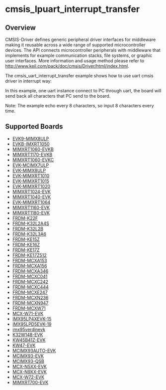 # cmsis_lpuart_interrupt_transfer

## Overview
CMSIS-Driver defines generic peripheral driver interfaces for middleware making it reusable across a wide
range of supported microcontroller devices. The API connects microcontroller peripherals with middleware
that implements for example communication stacks, file systems, or graphic user interfaces.
More information and usage method please refer to http://www.keil.com/pack/doc/cmsis/Driver/html/index.html.

The cmsis_uart_interrupt_transfer example shows how to use uart cmsis driver in interrupt way:

In this example, one uart instance connect to PC through uart, the board will
send back all characters that PC send to the board.

Note: The example echo every 8 characters, so input 8 characters every time.

## Supported Boards
- [EVK9-MIMX8ULP](../../../_boards/evk9mimx8ulp/cmsis_driver_examples/lpuart/interrupt_transfer/example_board_readme.md)
- [EVKB-IMXRT1050](../../../_boards/evkbimxrt1050/cmsis_driver_examples/lpuart/interrupt_transfer/example_board_readme.md)
- [MIMXRT1060-EVKB](../../../_boards/evkbmimxrt1060/cmsis_driver_examples/lpuart/interrupt_transfer/example_board_readme.md)
- [MIMXRT1170-EVKB](../../../_boards/evkbmimxrt1170/cmsis_driver_examples/lpuart/interrupt_transfer/example_board_readme.md)
- [MIMXRT1060-EVKC](../../../_boards/evkcmimxrt1060/cmsis_driver_examples/lpuart/interrupt_transfer/example_board_readme.md)
- [EVK-MCIMX7ULP](../../../_boards/evkmcimx7ulp/cmsis_driver_examples/lpuart/interrupt_transfer/example_board_readme.md)
- [EVK-MIMX8ULP](../../../_boards/evkmimx8ulp/cmsis_driver_examples/lpuart/interrupt_transfer/example_board_readme.md)
- [EVK-MIMXRT1010](../../../_boards/evkmimxrt1010/cmsis_driver_examples/lpuart/interrupt_transfer/example_board_readme.md)
- [EVK-MIMXRT1015](../../../_boards/evkmimxrt1015/cmsis_driver_examples/lpuart/interrupt_transfer/example_board_readme.md)
- [EVK-MIMXRT1020](../../../_boards/evkmimxrt1020/cmsis_driver_examples/lpuart/interrupt_transfer/example_board_readme.md)
- [MIMXRT1024-EVK](../../../_boards/evkmimxrt1024/cmsis_driver_examples/lpuart/interrupt_transfer/example_board_readme.md)
- [MIMXRT1040-EVK](../../../_boards/evkmimxrt1040/cmsis_driver_examples/lpuart/interrupt_transfer/example_board_readme.md)
- [EVK-MIMXRT1064](../../../_boards/evkmimxrt1064/cmsis_driver_examples/lpuart/interrupt_transfer/example_board_readme.md)
- [MIMXRT1160-EVK](../../../_boards/evkmimxrt1160/cmsis_driver_examples/lpuart/interrupt_transfer/example_board_readme.md)
- [MIMXRT1180-EVK](../../../_boards/evkmimxrt1180/cmsis_driver_examples/lpuart/interrupt_transfer/example_board_readme.md)
- [FRDM-K22F](../../../_boards/frdmk22f/cmsis_driver_examples/lpuart/interrupt_transfer/example_board_readme.md)
- [FRDM-K32L2A4S](../../../_boards/frdmk32l2a4s/cmsis_driver_examples/lpuart/interrupt_transfer/example_board_readme.md)
- [FRDM-K32L2B](../../../_boards/frdmk32l2b/cmsis_driver_examples/lpuart/interrupt_transfer/example_board_readme.md)
- [FRDM-K32L3A6](../../../_boards/frdmk32l3a6/cmsis_driver_examples/lpuart/interrupt_transfer/example_board_readme.md)
- [FRDM-KE15Z](../../../_boards/frdmke15z/cmsis_driver_examples/lpuart/interrupt_transfer/example_board_readme.md)
- [FRDM-KE16Z](../../../_boards/frdmke16z/cmsis_driver_examples/lpuart/interrupt_transfer/example_board_readme.md)
- [FRDM-KE17Z](../../../_boards/frdmke17z/cmsis_driver_examples/lpuart/interrupt_transfer/example_board_readme.md)
- [FRDM-KE17Z512](../../../_boards/frdmke17z512/cmsis_driver_examples/lpuart/interrupt_transfer/example_board_readme.md)
- [FRDM-MCXA153](../../../_boards/frdmmcxa153/cmsis_driver_examples/lpuart/interrupt_transfer/example_board_readme.md)
- [FRDM-MCXA156](../../../_boards/frdmmcxa156/cmsis_driver_examples/lpuart/interrupt_transfer/example_board_readme.md)
- [FRDM-MCXA346](../../../_boards/frdmmcxa346/cmsis_driver_examples/lpuart/interrupt_transfer/example_board_readme.md)
- [FRDM-MCXC041](../../../_boards/frdmmcxc041/cmsis_driver_examples/lpuart/interrupt_transfer/example_board_readme.md)
- [FRDM-MCXC242](../../../_boards/frdmmcxc242/cmsis_driver_examples/lpuart/interrupt_transfer/example_board_readme.md)
- [FRDM-MCXC444](../../../_boards/frdmmcxc444/cmsis_driver_examples/lpuart/interrupt_transfer/example_board_readme.md)
- [FRDM-MCXE247](../../../_boards/frdmmcxe247/cmsis_driver_examples/lpuart/interrupt_transfer/example_board_readme.md)
- [FRDM-MCXN236](../../../_boards/frdmmcxn236/cmsis_driver_examples/lpuart/interrupt_transfer/example_board_readme.md)
- [FRDM-MCXN947](../../../_boards/frdmmcxn947/cmsis_driver_examples/lpuart/interrupt_transfer/example_board_readme.md)
- [FRDM-MCXW71](../../../_boards/frdmmcxw71/cmsis_driver_examples/lpuart/interrupt_transfer/example_board_readme.md)
- [MCX-W71-EVK](../../../_boards/mcxw71evk/cmsis_driver_examples/lpuart/interrupt_transfer/example_board_readme.md)
- [IMX95LP4XEVK-15](../../../_boards/imx95lp4xevk15/cmsis_driver_examples/lpuart/interrupt_transfer/example_board_readme.md)
- [IMX95LPD5EVK-19](../../../_boards/imx95lpd5evk19/cmsis_driver_examples/lpuart/interrupt_transfer/example_board_readme.md)
- [imx95verdinevk](../../../_boards/imx95verdinevk/cmsis_driver_examples/lpuart/interrupt_transfer/example_board_readme.md)
- [K32W148-EVK](../../../_boards/k32w148evk/cmsis_driver_examples/lpuart/interrupt_transfer/example_board_readme.md)
- [KW45B41Z-EVK](../../../_boards/kw45b41zevk/cmsis_driver_examples/lpuart/interrupt_transfer/example_board_readme.md)
- [KW47-EVK](../../../_boards/kw47evk/cmsis_driver_examples/lpuart/interrupt_transfer/example_board_readme.md)
- [MCIMX93AUTO-EVK](../../../_boards/mcimx93autoevk/cmsis_driver_examples/lpuart/interrupt_transfer/example_board_readme.md)
- [MCIMX93-EVK](../../../_boards/mcimx93evk/cmsis_driver_examples/lpuart/interrupt_transfer/example_board_readme.md)
- [MCIMX93-QSB](../../../_boards/mcimx93qsb/cmsis_driver_examples/lpuart/interrupt_transfer/example_board_readme.md)
- [MCX-N5XX-EVK](../../../_boards/mcxn5xxevk/cmsis_driver_examples/lpuart/interrupt_transfer/example_board_readme.md)
- [MCX-N9XX-EVK](../../../_boards/mcxn9xxevk/cmsis_driver_examples/lpuart/interrupt_transfer/example_board_readme.md)
- [MCX-W72-EVK](../../../_boards/mcxw72evk/cmsis_driver_examples/lpuart/interrupt_transfer/example_board_readme.md)
- [MIMXRT700-EVK](../../../_boards/mimxrt700evk/cmsis_driver_examples/lpuart/interrupt_transfer/example_board_readme.md)
